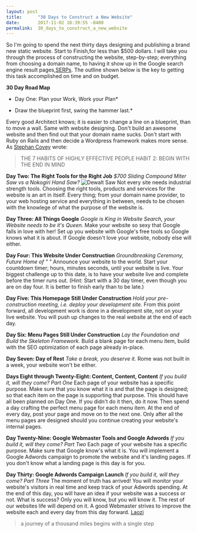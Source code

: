 ```yaml
---
layout: post
title:      "30 Days to Construct a New Website"
date:       2017-11-02 18:39:55 -0400
permalink:  30_days_to_construct_a_new_website
---
```


So I'm going to spend the next thirty days designing and publishing a brand new static website. Start to Finish,for less than $500 dollars. I will take you through the process of constructing the website, step-by-step; everything from choosing a domain name, to having it show up in the Google search engine result pages,[SERPs](http://www.wordstream.com/serp). The outline shown below is the key to getting this task accomplished on time and on budget.

 **30 Day Road Map**
 
* Day One: Plan your Work, Work your Plan*

* Draw the blueprint first, swing the hammer last.*

Every good Architect knows; it is easier to change a line on a blueprint, than to move a wall. Same with website designing. Don't build an awesome website and then find out that your domain name sucks. Don't start with Ruby on Rails and then decide a Wordpress framework makes more sense. As [Stephan Covey](https://www.stephencovey.com/7habits/7habits-habit2.php) wrote:
> THE 7 HABITS OF HIGHLY EFFECTIVE PEOPLE
> HABIT 2: BEGIN WITH THE END IN MIND

**Day Two: The Right Tools for the Right Job**
*$700 Sliding Compound Miter Saw vs a Nokogiri Hand Saw?*
![Dewalt Saw](https://images-na.ssl-images-amazon.com/images/I/5172rOH-l3L._SX425_.jpg)
Not every site needs industrial strength tools. Choosing the right tools, products and services for the website is an art in itself. Every thing; from your domain name provider, to your web hosting service and everything in between, needs to be chosen with the knowlege of what the purpose of the website is.

**Day Three: All Things Google**
*Google is King in Website Search, your Website needs to be it's Queen.*
Make your website so sexy that Google falls in love with her! Set up you website with Google's free tools so Google knows what it is about. If Google doesn't love your website, nobody else will either.

**Day Four: This Website Under Construction**
*Groundbreaking Ceremony, Future Home of " "*
Announce your website to the world. Start your countdown timer; hours, minutes seconds, until your website is live. Your biggest challenge up to this date, is to have your website live and complete before the timer runs out. (Hint: Start with a 30 day timer, even though you are on day four. It is better to finish early than to be late.)

**Day Five: This Homepage Still Under Construction**
*Hold your pre-construction meeting, i.e. deploy your development site.* 
From this point forward, all development work is done in a development site, not on your live website. You will push up changes to the real website at the end of each day.
 
**Day Six: Menu Pages Still Under Construction**
*Lay the Foundation and Build the Skeleton Framework.*
Build a blank page for each menu item, build with the SEO optimization of each page already in-place.

**Day Seven: Day of Rest**
*Take a break, you deserve it.*
Rome was not built in a week, your website won't be either.

**Days Eight through Twenty-Eight: Content, Content, Content**
*If you build it, will they come? Part One*
Each page of your website has a specific purpose. Make sure that you know what it is and that the page is designed; so that each item on the page is supporting that purpose. This should have all been planned on Day One. If you didn't do it then, do it now. Then spend a day crafting the perfect menu page for each menu item. At the end of every day, post your page and move on to the next one. Only after all the menu pages are designed should you continue creating your website's internal pages.

**Day Twenty-Nine: Google Webmaster Tools and Google Adwords**
*If you build it, will they come? Part Two*
Each page of your website has a specific purpose. Make sure that Google know's what it is. You will implement a Google Adwords campaign to promote the website and it's landing pages. If you don't know what a landing page is this day is for you.

**Day Thirty: Google Adwords Campaign Launch**
*If you build it, will they come? Part Three*
The moment of truth has arrived! You will monitor your website's visitors in real time and keep track of your Adwords spending. At the end of this day, you will have an idea if your website was a success or not. What is success? Only you will know, but you will know it. The rest of our websites life will depend on it. A good Webmaster strives to improve the website each and every day from this day forward.
[Laozi](https://en.wiktionary.org/wiki/Laozi#English)
> a journey of a thousand miles begins with a single step

